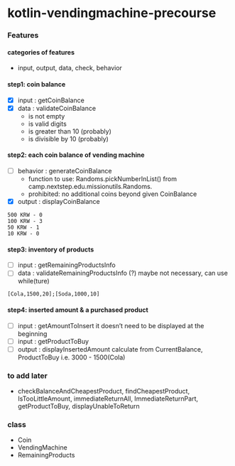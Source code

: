 # kotlin-vendingmachine-precourse

### Features
#### categories of features
- input, output, data, check, behavior

#### step1: coin balance
- [x] input : getCoinBalance
- [x] data : validateCoinBalance
  - is not empty
  - is valid digits
  - is greater than 10 (probably)
  - is divisible by 10 (probably)
#### step2: each coin balance of vending machine
- [ ] behavior : generateCoinBalance
  - function to use: Randoms.pickNumberInList() from camp.nextstep.edu.missionutils.Randoms.
  - prohibited: no additional coins beyond given CoinBalance
- [x] output : displayCoinBalance
```
500 KRW - 0
100 KRW - 3
50 KRW - 1
10 KRW - 0
```
#### step3: inventory of products
- [ ] input : getRemainingProductsInfo
- [ ] data : validateRemainingProductsInfo (?)
maybe not necessary, can use while(ture)
```
[Cola,1500,20];[Soda,1000,10]
``` 
#### step4: inserted amount & a purchased product
- [ ] input : getAmountToInsert
it doesn’t need to be displayed at the beginning
- [ ] input : getProductToBuy
- [ ] output : displayInsertedAmount
calculate from CurrentBalance, ProductToBuy
i.e. 3000 - 1500(Cola)

### to add later
- checkBalanceAndCheapestProduct, findCheapestProduct, IsTooLittleAmount, immediateReturnAll, ImmediateReturnPart,  getProductToBuy, displayUnableToReturn

### class
- Coin 
- VendingMachine
- RemainingProducts
